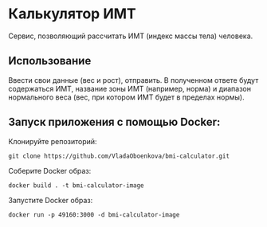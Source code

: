 # Калькулятор ИМТ
Сервис, позволяющий рассчитать ИМТ (индекс массы тела) человека. 

## Использование

Ввести свои данные (вес и рост), отправить. 
В полученном ответе будут содержаться ИМТ, название зоны ИМТ (например, норма) и 
диапазон нормального веса (вес, при котором ИМТ будет в пределах нормы).

## Запуск приложения с помощью Docker:

Клонируйте репозиторий:

    git clone https://github.com/VladaOboenkova/bmi-calculator.git
 
Соберите Docker образ:

    docker build . -t bmi-calculator-image 

Запустите Docker образ:

    docker run -p 49160:3000 -d bmi-calculator-image

